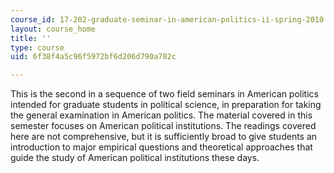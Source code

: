 ```yaml
---
course_id: 17-202-graduate-seminar-in-american-politics-ii-spring-2010
layout: course_home
title: ''
type: course
uid: 6f38f4a5c96f5972bf6d206d790a782c

---
```

This is the second in a sequence of two field seminars in American politics intended for graduate students in political science, in preparation for taking the general examination in American politics. The material covered in this semester focuses on American political institutions. The readings covered here are not comprehensive, but it is sufficiently broad to give students an introduction to major empirical questions and theoretical approaches that guide the study of American political institutions these days.
